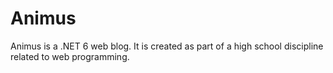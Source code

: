 # Animus
Animus is a .NET 6 web blog.
It is created as part of a high school discipline related to web programming.